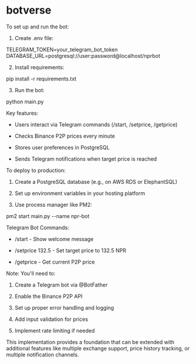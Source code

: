 # botverse

To set up and run the bot:

1. Create .env file:

TELEGRAM_TOKEN=your_telegram_bot_token
DATABASE_URL=postgresql://user:password@localhost/nprbot

2. Install requirements:

pip install -r requirements.txt

3. Run the bot:

python main.py

Key features:

- Users interact via Telegram commands (/start, /setprice, /getprice)

- Checks Binance P2P prices every minute

- Stores user preferences in PostgreSQL

- Sends Telegram notifications when target price is reached


To deploy to production:

1. Create a PostgreSQL database (e.g., on AWS RDS or ElephantSQL)

2. Set up environment variables in your hosting platform

3. Use process manager like PM2:



pm2 start main.py --name npr-bot



Telegram Bot Commands:

- /start - Show welcome message

- /setprice 132.5 - Set target price to 132.5 NPR

- /getprice - Get current P2P price

Note: You'll need to:

1. Create a Telegram bot via @BotFather

2. Enable the Binance P2P API

3. Set up proper error handling and logging

4. Add input validation for prices

5. Implement rate limiting if needed

This implementation provides a foundation that can be extended with additional features like multiple exchange support, price history tracking, or multiple notification channels.